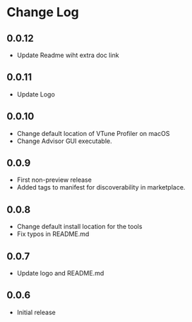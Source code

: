 # Change Log

## 0.0.12

- Update Readme wiht extra doc link

## 0.0.11

- Update Logo

## 0.0.10

- Change default location of VTune Profiler on macOS
- Change Advisor GUI executable.

##  0.0.9

- First non-preview release
- Added tags to manifest for discoverability in marketplace.

##  0.0.8

- Change default install location for the tools
- Fix typos in README.md

##  0.0.7

- Update logo and README.md

##  0.0.6

- Initial release
